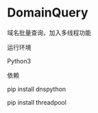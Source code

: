 DomainQuery
===========
域名批量查询，加入多线程功能

运行环境

Python3

依赖

pip install dnspython

pip install threadpool
